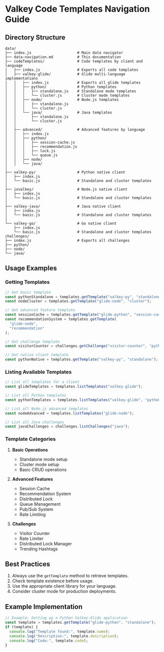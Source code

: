 # Valkey Code Templates Navigation Guide

## Directory Structure

```
data/
├── index.js                     # Main data navigator
├── data-navigation.md           # This documentation
├── codeTemplates/               # Code templates by client and language
│   ├── index.js                 # Exports all code templates
│   ├── valkey-glide/            # Glide multi-language implementations
│   │   ├── index.js             # Exports all glide templates
│   │   ├── python/              # Python templates
│   │   │   ├── standalone.js    # Standalone mode templates
│   │   │   └── cluster.js       # Cluster mode templates
│   │   ├── node/                # Node.js templates
│   │   │   ├── standalone.js
│   │   │   └── cluster.js
│   │   └── java/                # Java templates
│   │       ├── standalone.js
│   │       └── cluster.js
│   │
│   ├── advanced/                # Advanced features by language
│   │   ├── index.js
│   │   ├── python/
│   │   │   ├── session-cache.js
│   │   │   ├── recommendation.js
│   │   │   ├── lock.js
│   │   │   └── queue.js
│   │   ├── node/
│   │   └── java/
│
├── valkey-py/                   # Python native client
│   ├── index.js
│   └── basic.js                 # Standalone and cluster templates
│
├── iovalkey/                    # Node.js native client
│   ├── index.js
│   └── basic.js                 # Standalone and cluster templates
│
├── valkey-java/                 # Java native client
│   ├── index.js
│   └── basic.js                 # Standalone and cluster templates
│
└── valkey-go/                   # Go native client
    ├── index.js
    └── basic.js                 # Standalone and cluster templates
challenges/
├── index.js                     # Exports all challenges
├── python/
├── node/
└── java/
```

## Usage Examples

### Getting Templates

```javascript
// Get basic template
const pythonStandalone = templates.getTemplate("valkey-py", "standalone");
const nodeCluster = templates.getTemplate("glide-node", "cluster");

// Get advanced feature template
const sessionCache = templates.getTemplate("glide-python", "session-cache");
const recommendationSystem = templates.getTemplate(
  "glide-node",
  "recommendation"
);

// Get challenge template
const visitorCounter = challenges.getChallenge("visitor-counter", "python");

// Get native client template
const pythonNative = templates.getTemplate("valkey-py", "standalone");
```

### Listing Available Templates

```javascript
// List all templates for a client
const glideTemplates = templates.listTemplates("valkey-glide");

// List all Python templates
const pythonTemplates = templates.listTemplates("valkey-glide", "python");

// List all Node.js advanced templates
const nodeAdvanced = templates.listTemplates("glide-node");

// List all Java challenges
const javaChallenges = challenges.listChallenges("java");
```

### Template Categories

1. **Basic Operations**

   - Standalone mode setup
   - Cluster mode setup
   - Basic CRUD operations

2. **Advanced Features**

   - Session Cache
   - Recommendation System
   - Distributed Lock
   - Queue Management
   - Pub/Sub System
   - Rate Limiting

3. **Challenges**
   - Visitor Counter
   - Rate Limiter
   - Distributed Lock Manager
   - Trending Hashtags

## Best Practices

1. Always use the `getTemplate` method to retrieve templates.
2. Check template existence before usage.
3. Use the appropriate client library for your language.
4. Consider cluster mode for production deployments.

## Example Implementation

```javascript
// Example: Setting up a Python Valkey-Glide application
const template = templates.getTemplate("glide-python", "standalone");
if (template) {
  console.log("Template found:", template.name);
  console.log("Description:", template.description);
  console.log("Code:", template.code);
}
```
